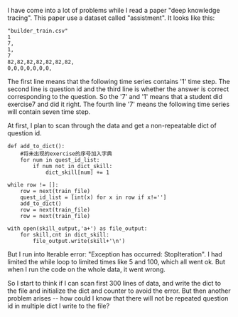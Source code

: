I have come into a lot of problems while I read a paper "deep knowledge tracing". This paper use a dataset called "assistment". It looks like this:
```
"builder_train.csv"
1
7,
1,
7
82,82,82,82,82,82,82,
0,0,0,0,0,0,0,
```
The first line means that the following time series contains '1' time step. The second line is question id and the third line is whether the answer is correct corresponding to the question. So the '7' and '1' means that a student did exercise7 and did it right. The fourth line '7' means the following time series will contain seven time step.

At first, I plan to scan through the data and get a non-repeatable dict of question id. 
```
def add_to_dict():
    #将未出现的exercise的序号加入字典
    for num in quest_id_list:
        if num not in dict_skill:
            dict_skill[num] += 1

while row != []:
    row = next(train_file)
    quest_id_list = [int(x) for x in row if x!='']
    add_to_dict()
    row = next(train_file)
    row = next(train_file)

with open(skill_output,'a+') as file_output:
    for skill,cnt in dict_skill:
        file_output.write(skill+'\n')
```
But I run into Iterable error: "Exception has occurred: StopIteration". I had limited the while loop to limited times like 5 and 100, which all went ok. But when I run the code on the whole data, it went wrong.

So I start to think if I can scan first 300 lines of data, and write the dict to the file and initialize the dict and counter to avoid the error. But then another problem arises -- how could I know that there will not be repeated question id in multiple dict I write to the file?